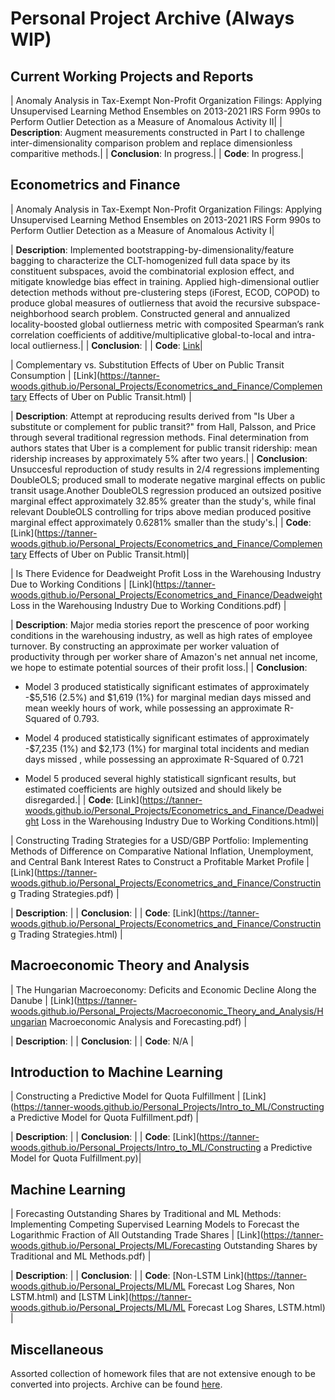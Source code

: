 # Personal Project Archive (Always WIP)

## Current Working Projects and Reports

| Anomaly Analysis in Tax-Exempt Non-Profit Organization Filings: Applying Unsupervised Learning Method Ensembles on 2013-2021 IRS Form 990s to Perform Outlier Detection as a Measure of Anomalous Activity II|
| **Description**: Augment measurements constructed in Part I to challenge inter-dimensionality comparison problem and replace dimensionless comparitive methods.|
| **Conclusion**: In progress.|
| **Code**: In progress.|

## Econometrics and Finance

| Anomaly Analysis in Tax-Exempt Non-Profit Organization Filings: Applying Unsupervised Learning Method Ensembles on 2013-2021 IRS Form 990s to Perform Outlier Detection as a Measure of Anomalous Activity I|

| **Description**: Implemented bootstrapping-by-dimensionality/feature bagging to characterize the CLT-homogenized full data space by its constituent subspaces, avoid the combinatorial explosion effect, and mitigate knowledge bias effect in training. Applied high-dimensional outlier detection methods without pre-clustering steps (iForest, ECOD, COPOD) to produce global measures of outlierness that avoid the recursive subspace-neighborhood search problem. Constructed general and annualized locality-boosted global outlierness metric with composited Spearman’s rank correlation coefficients of additive/multiplicative global-to-local and intra-local outlierness.|
| **Conclusion**: |
| **Code**: [Link](https://tanner-woods.github.io/Personal_Projects/Econometrics_and_Finance/)|

| Complementary vs. Substitution Effects of Uber on Public Transit Consumption | [Link](https://tanner-woods.github.io/Personal_Projects/Econometrics_and_Finance/Complementary Effects of Uber on Public Transit.html) | 

| **Description**: Attempt at reproducing results derived from "Is Uber a substitute or complement for public transit?" from Hall, Palsson, and Price through several traditional regression methods. Final determination from authors states that Uber is a complement for public transit ridership: mean ridership increases by approximately 5% after two years.|
| **Conclusion**: Unsuccesful reproduction of study results in 2/4 regressions implementing DoubleOLS; produced small to moderate negative marginal effects on public transit usage.Another DoubleOLS regression produced an outsized positive marginal effect approximately 32.85% greater than the study's, while final relevant DoubleOLS controlling for trips above median produced positive marginal effect approximately 0.6281% smaller than the study's.|
| **Code**: [Link](https://tanner-woods.github.io/Personal_Projects/Econometrics_and_Finance/Complementary Effects of Uber on Public Transit.html)|

| Is There Evidence for Deadweight Profit Loss in the Warehousing Industry Due to Working Conditions | [Link](https://tanner-woods.github.io/Personal_Projects/Econometrics_and_Finance/Deadweight Loss in the Warehousing Industry Due to Working Conditions.pdf) |

| **Description**: Major media stories report the prescence of poor working conditions in the warehousing industry, as well as high rates of employee turnover. By constructing an approximate per worker valuation of productivity through per worker share of Amazon's net annual net income, we hope to estimate potential sources of their profit loss.|
| **Conclusion**: 

- Model 3 produced statistically significant estimates of approximately -$5,516 (2.5%) and $1,619 (1%) for marginal median days missed and mean weekly hours of work, while possessing an approximate R-Squared of 0.793. 

- Model 4 produced statistically significant estimates of approximately -$7,235 (1%) and $2,173 (1%) for marginal total incidents and median days missed , while possessing an approximate R-Squared of 0.721

- Model 5 produced several highly statisticall signficant results, but estimated coefficients are highly outsized and should likely be disregarded.|
| **Code**: [Link](https://tanner-woods.github.io/Personal_Projects/Econometrics_and_Finance/Deadweight Loss in the Warehousing Industry Due to Working Conditions.html)|

| Constructing Trading Strategies for a USD/GBP Portfolio: Implementing Methods of Difference on Comparative National Inflation, Unemployment, and Central Bank Interest Rates to Construct a Profitable Market Profile | [Link](https://tanner-woods.github.io/Personal_Projects/Econometrics_and_Finance/Constructing Trading Strategies.pdf) |

| **Description**: |
| **Conclusion**: |
| **Code**: [Link](https://tanner-woods.github.io/Personal_Projects/Econometrics_and_Finance/Constructing Trading Strategies.html) |

## Macroeconomic Theory and Analysis

| The Hungarian Macroeconomy: Deficits and Economic Decline Along the Danube | [Link](https://tanner-woods.github.io/Personal_Projects/Macroeconomic_Theory_and_Analysis/Hungarian Macroeconomic Analysis and Forecasting.pdf) |

| **Description**: |
| **Conclusion**: |
| **Code**: N/A |

## Introduction to Machine Learning

| Constructing a Predictive Model for Quota Fulfillment  | [Link](https://tanner-woods.github.io/Personal_Projects/Intro_to_ML/Constructing a Predictive Model for Quota Fulfillment.pdf) |

| **Description**: |
| **Conclusion**: |
| **Code**: [Link](https://tanner-woods.github.io/Personal_Projects/Intro_to_ML/Constructing a Predictive Model for Quota Fulfillment.py)|

## Machine Learning

| Forecasting Outstanding Shares by Traditional and ML Methods: Implementing Competing Supervised Learning Models to Forecast the Logarithmic Fraction of All Outstanding Trade Shares | [Link](https://tanner-woods.github.io/Personal_Projects/ML/Forecasting Outstanding Shares by Traditional and ML Methods.pdf) |

| **Description**: |
| **Conclusion**: |
| **Code**: [Non-LSTM Link](https://tanner-woods.github.io/Personal_Projects/ML/ML Forecast Log Shares, Non LSTM.html) and [LSTM Link](https://tanner-woods.github.io/Personal_Projects/ML/ML Forecast Log Shares, LSTM.html) |

## Miscellaneous

Assorted collection of homework files that are not extensive enough to be converted into projects. Archive can be found [here](https://tanner-woods.github.io/Personal_Projects/Miscellaneous/Miscellaneous_Home).
